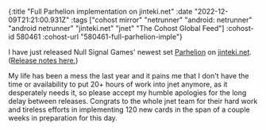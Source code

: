 {:title "Full Parhelion implementation on jinteki.net"
 :date "2022-12-09T21:21:00.931Z"
 :tags ["cohost mirror" "netrunner" "android: netrunner" "android netrunner" "jinteki.net" "jnet" "The Cohost Global Feed"]
 :cohost-id 580461
 :cohost-url "580461-full-parhelion-imple"}

I have just released Null Signal Games' newest set [Parhelion](https://nullsignal.games/blog/parhelion-is-out-now/) on [jinteki.net](https://www.jinteki.net/). ([Release notes here.](https://github.com/mtgred/netrunner/releases/tag/112))

My life has been a mess the last year and it pains me that I don't have the time or availability to put 20+ hours of work into jnet anymore, as it desperately needs it, so please accept my humble apologies for the long delay between releases. Congrats to the whole jnet team for their hard work and tireless efforts in implementing 120 new cards in the span of a couple weeks in preparation for this day.